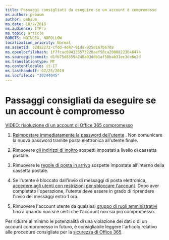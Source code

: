 ```yaml
---
title: Passaggi consigliati da eseguire se un account è compromesso
ms.author: pebaum
author: pebaum
ms.date: 10/2/2018
ms.audience: ITPro
ms.topic: article
ROBOTS: NOINDEX, NOFOLLOW
localization_priority: Normal
ms.assetid: 32da2272-cfdd-4d47-91da-9258167b67d8
ms.openlocfilehash: 1f7fcac094135573220aef58ca20008223046474
ms.sourcegitcommit: d1fb75d8359a248a03ddb1af50bab31ec3de6e2d
ms.translationtype: MT
ms.contentlocale: it-IT
ms.lasthandoff: 02/25/2019
ms.locfileid: "30244045"
---
```

# <a name="recommended-steps-to-take-if-an-account-is-compromised"></a>Passaggi consigliati da eseguire se un account è compromesso

[VIDEO: risoluzione di un account di Office 365 compromesso](https://www.microsoft.com/videoplayer/embed/RE2jvOb?pid=ocpVideo0-innerdiv-oneplayer&amp;postJsllMsg=true&amp;maskLevel=20&amp;autoplay=true)
  
1. [Reimpostare immediatamente la password dell'utente](https://support.office.com/article/7a5d073b-7fae-4aa5-8f96-9ecd041aba9c) . Non comunicare la nuova password tramite posta elettronica all'utente finale. 
    
2. Rimuovere [gli indirizzi di inoltro](https://support.office.com/article/ab5eb117-0f22-4fa7-a662-3a6bdb0add74) sospetti impostati a livello di cassetta postale. 
    
3. Rimuovere le [regole di posta in arrivo](https://support.office.com/article/1433E3A0-7FB0-4999-B536-50E05CB67FED) sospette impostate all'interno della cassetta postale. 
    
4. Se l'utente è bloccato dall'invio di messaggi di posta elettronica, [accedere agli utenti con restrizioni per sbloccare l'account](https://protection.office.com/?hash=/restrictedusers). Dopo aver completato l'operazione, l'utente deve essere in grado di riprendere l'invio dei messaggi entro 1 ora.
    
5. Rimuovere l'account utente da qualsiasi [gruppo di ruoli amministrativi](https://support.office.com/article/eac4d046-1afd-4f1a-85fc-8219c79e1504) fino a quando non si è certi che l'account non sia più compromesso. 
    
Per ridurre al minimo le potenzialità di una violazione dei dati o di un account compromesso in futuro, è consigliabile leggere l'articolo relativo alle procedure consigliate per la [sicurezza di Office 365](https://support.office.com/article/9295e396-e53d-49b9-ae9b-0b5828cdedc3).
  

